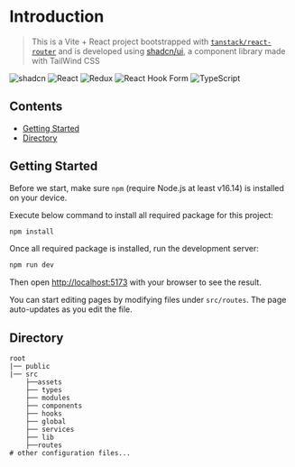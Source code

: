# Introduction

> This is a Vite + React project bootstrapped with
> [`tanstack/react-router`](https://tanstack.com/router/latest/docs/framework/react/overview)
> and is developed using [shadcn/ui](https://ui.shadcn.com/docs), a component library made with TailWind CSS

![shadcn](https://img.shields.io/badge/shadcn%2Fui-000000?style=for-the-badge&logo=shadcnui&logoColor=white)
![React](https://img.shields.io/badge/react-%2320232a.svg?style=for-the-badge&logo=react&logoColor=%2361DAFB)
![Redux](https://img.shields.io/badge/Redux-593D88?style=for-the-badge&logo=redux&logoColor=white)
![React Hook Form](https://img.shields.io/badge/React%20Hook%20Form-%23EC5990.svg?style=for-the-badge&logo=reacthookform&logoColor=white)
![TypeScript](https://img.shields.io/badge/typescript-%23007ACC.svg?style=for-the-badge&logo=typescript&logoColor=white)

## Contents

- [Getting Started](#getting-started)
- [Directory](#directory)

## Getting Started

Before we start, make sure `npm` (require Node.js at least v16.14) is installed on your device.

Execute below command to install all required package for this project:

```sh
npm install
```

Once all required package is installed, run the development server:

```bash
npm run dev
```

Then open [http://localhost:5173](http://localhost:5173) with your browser to see the result.

You can start editing pages by modifying files under `src/routes`. The page auto-updates as you edit the file.

## Directory

```
root
|── public
|── src
    ├──assets
    ├── types
    ├── modules
    ├── components
    ├── hooks
    ├── global
    ├── services
    ├── lib
    ├──routes
# other configuration files...
```
